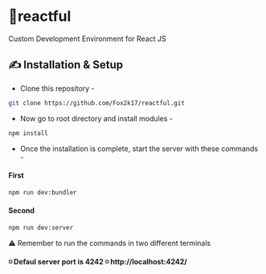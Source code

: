 # 👋reactful
Custom Development Environment for React JS
## ✍️ Installation & Setup
- Clone this repository -
```sh
git clone https://github.com/Fox2k17/reactful.git
```
- Now go to root directory and install modules -
```sh
npm install
```
- Once the installation is complete, start the server with these commands - 
#### First 
```sh
npm run dev:bundler
```
#### Second
```sh
npm run dev:server
```
⚠️ Remember to run the commands in two different terminals

#### ◽️ Defaul server port is 4242 ◽️ http://localhost:4242/
